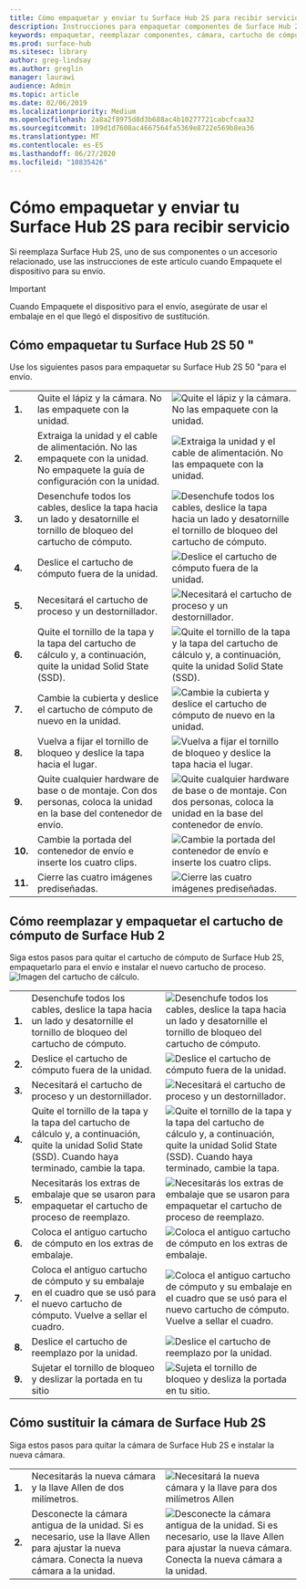 ```yaml
---
title: Cómo empaquetar y enviar tu Surface Hub 2S para recibir servicio
description: Instrucciones para empaquetar componentes de Surface Hub 2S, reemplazar el cartucho de cómputo y reemplazar la cámara
keywords: empaquetar, reemplazar componentes, cámara, cartucho de cómputo
ms.prod: surface-hub
ms.sitesec: library
author: greg-lindsay
ms.author: greglin
manager: laurawi
audience: Admin
ms.topic: article
ms.date: 02/06/2019
ms.localizationpriority: Medium
ms.openlocfilehash: 2a8a2f8975d8d3b688ac4b10277721cabcfcaa32
ms.sourcegitcommit: 109d1d7608ac4667564fa5369e8722e569b8ea36
ms.translationtype: MT
ms.contentlocale: es-ES
ms.lasthandoff: 06/27/2020
ms.locfileid: "10835426"
---
```

# Cómo empaquetar y enviar tu Surface Hub 2S para recibir servicio

Si reemplaza Surface Hub 2S, uno de sus componentes o un accesorio relacionado, use las instrucciones de este artículo cuando Empaquete el dispositivo para su envío. 

>[!IMPORTANT]  
>Cuando Empaquete el dispositivo para el envío, asegúrate de usar el embalaje en el que llegó el dispositivo de sustitución.  

##  <a name="how-to-pack-your-surface-hub-2s-50"></a>Cómo empaquetar tu Surface Hub 2S 50 "

Use los siguientes pasos para empaquetar su Surface Hub 2S 50 "para el envío.


|   |                                                                                                                                                 |       |
| - | ----------------------------------------------------------------------------------------------------------------------------------------------- | ----- |
| **1.**  | Quite el lápiz y la cámara. No las empaquete con la unidad.                                                   | ![Quite el lápiz y la cámara. No las empaquete con la unidad.](images/surface-hub-2s-repack-2.png) |
| **2.**  | Extraiga la unidad y el cable de alimentación. No las empaquete con la unidad. No empaquete la guía de configuración con la unidad. | ![Extraiga la unidad y el cable de alimentación. No las empaquete con la unidad.](images/surface-hub-2s-repack-3.png) |
| **3.**  | Desenchufe todos los cables, deslice la tapa hacia un lado y desatornille el tornillo de bloqueo del cartucho de cómputo.             | ![Desenchufe todos los cables, deslice la tapa hacia un lado y desatornille el tornillo de bloqueo del cartucho de cómputo.](images/surface-hub-2s-repack-5.png) |
| **4.**  | Deslice el cartucho de cómputo fuera de la unidad.                                                                     | ![Deslice el cartucho de cómputo fuera de la unidad.](images/surface-hub-2s-repack-6.png) |
| **5.**  | Necesitará el cartucho de proceso y un destornillador.                                                           | ![Necesitará el cartucho de proceso y un destornillador.](images/surface-hub-2s-repack-7.png)|
| **6.**  | Quite el tornillo de la tapa y la tapa del cartucho de cálculo y, a continuación, quite la unidad Solid State (SSD).    | ![Quite el tornillo de la tapa y la tapa del cartucho de cálculo y, a continuación, quite la unidad Solid State (SSD).](images/surface-hub-2s-repack-8.png)|
| **7.** | Cambie la cubierta y deslice el cartucho de cómputo de nuevo en la unidad.                                            | ![Cambie la cubierta y deslice el cartucho de cómputo de nuevo en la unidad.](images/surface-hub-2s-repack-9.png)|
| **8.**  | Vuelva a fijar el tornillo de bloqueo y deslice la tapa hacia el lugar.                                                      | ![Vuelva a fijar el tornillo de bloqueo y deslice la tapa hacia el lugar.](images/surface-hub-2s-repack-10.png)|
| **9.**  | Quite cualquier hardware de base o de montaje. Con dos personas, coloca la unidad en la base del contenedor de envío.    | ![Quite cualquier hardware de base o de montaje. Con dos personas, coloca la unidad en la base del contenedor de envío.](images/surface-hub-2s-repack-11.png)|
| **10.** | Cambie la portada del contenedor de envío e inserte los cuatro clips.                                          | ![Cambie la portada del contenedor de envío e inserte los cuatro clips.](images/surface-hub-2s-repack-12.png)|
| **11.** | Cierre las cuatro imágenes prediseñadas.                                                                                            | ![Cierre las cuatro imágenes prediseñadas.](images/surface-hub-2s-repack-13.png)|


##  <a name="how-to-replace-and-pack-your-surface-hub-2s-compute-cartridge"></a>Cómo reemplazar y empaquetar el cartucho de cómputo de Surface Hub 2

Siga estos pasos para quitar el cartucho de cómputo de Surface Hub 2S, empaquetarlo para el envío e instalar el nuevo cartucho de proceso.<br>
    ![Imagen del cartucho de cálculo.](images/surface-hub-2s-replace-cartridge-1.png)

|   |                                                                                                                                                 |       |
| - | ----------------------------------------------------------------------------------------------------------------------------------------------- | ----- |
| **1.** | Desenchufe todos los cables, deslice la tapa hacia un lado y desatornille el tornillo de bloqueo del cartucho de cómputo.                                            | ![Desenchufe todos los cables, deslice la tapa hacia un lado y desatornille el tornillo de bloqueo del cartucho de cómputo.](images/surface-hub-2s-replace-cartridge-2.png) |
| **2.**  | Deslice el cartucho de cómputo fuera de la unidad.                                                                                                    | ![Deslice el cartucho de cómputo fuera de la unidad.](images/surface-hub-2s-replace-cartridge-3.png) |
| **3.**  | Necesitará el cartucho de proceso y un destornillador.                                                                                          | ![Necesitará el cartucho de proceso y un destornillador.](images/surface-hub-2s-replace-cartridge-4.png) |
| **4.**  | Quite el tornillo de la tapa y la tapa del cartucho de cálculo y, a continuación, quite la unidad Solid State (SSD). Cuando haya terminado, cambie la tapa. | ![Quite el tornillo de la tapa y la tapa del cartucho de cálculo y, a continuación, quite la unidad Solid State (SSD). Cuando haya terminado, cambie la tapa.](images/surface-hub-2s-repack-8.png) |
| **5.**| Necesitarás los extras de embalaje que se usaron para empaquetar el cartucho de proceso de reemplazo.                                              | ![Necesitarás los extras de embalaje que se usaron para empaquetar el cartucho de proceso de reemplazo.](images/surface-hub-2s-replace-cartridge-6.png) |
| **6.**| Coloca el antiguo cartucho de cómputo en los extras de embalaje.                                                                                      | ![Coloca el antiguo cartucho de cómputo en los extras de embalaje.](images/surface-hub-2s-replace-cartridge-7.png) |
| **7.** | Coloca el antiguo cartucho de cómputo y su embalaje en el cuadro que se usó para el nuevo cartucho de cómputo. Vuelve a sellar el cuadro.             | ![Coloca el antiguo cartucho de cómputo y su embalaje en el cuadro que se usó para el nuevo cartucho de cómputo. Vuelve a sellar el cuadro.](images/surface-hub-2s-replace-cartridge-8.png)|
| **8.**| Deslice el cartucho de reemplazo por la unidad.                                                                                          | ![Deslice el cartucho de reemplazo por la unidad.](images/surface-hub-2s-replace-cartridge-9.png) |
| **9.**| Sujetar el tornillo de bloqueo y deslizar la portada en tu sitio                                                                                         | ![Sujeta el tornillo de bloqueo y desliza la portada en tu sitio.](images/surface-hub-2s-replace-cartridge-10.png) |

##  <a name="how-to-replace-your-surface-hub-2s-camera"></a>Cómo sustituir la cámara de Surface Hub 2S

Siga estos pasos para quitar la cámara de Surface Hub 2S e instalar la nueva cámara.


|   |                                                                                                                                                 |       |
| - | ----------------------------------------------------------------------------------------------------------------------------------------------- | ----- |
| **1.** | Necesitarás la nueva cámara y la llave Allen de dos milímetros.                                             |![Necesitará la nueva cámara y la llave para dos milímetros Allen](images/surface-hub-2s-replace-camera-1.png)  |
| **2.**  |  Desconecte la cámara antigua de la unidad. Si es necesario, use la llave Allen para ajustar la nueva cámara. Conecta la nueva cámara a la unidad. | ![Desconecte la cámara antigua de la unidad. Si es necesario, use la llave Allen para ajustar la nueva cámara. Conecta la nueva cámara a la unidad.](images/surface-hub-2s-replace-camera-2.png) |
